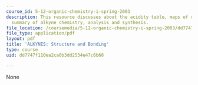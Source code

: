 ```yaml
---
course_id: 5-12-organic-chemistry-i-spring-2003
description: This resource discusses about the acidity table, maps of carbanions,
  summary of alkyne chemistry, analysis and synthesis.
file_location: /coursemedia/5-12-organic-chemistry-i-spring-2003/dd7747f110ea2ca0b3dd2534e47c6b68_11.pdf
file_type: application/pdf
layout: pdf
title: 'ALKYNES: Structure and Bonding'
type: course
uid: dd7747f110ea2ca0b3dd2534e47c6b68

---
```

None